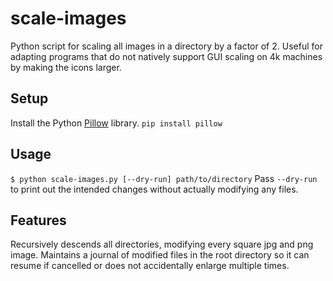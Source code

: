 # scale-images
Python script for scaling all images in a directory by a factor of 2.  Useful for adapting programs
that do not natively support GUI scaling on 4k machines by making the icons larger.

## Setup
Install the Python [Pillow](http://pillow.readthedocs.org/en/3.0.x/) library.
`pip install pillow`

## Usage
`$ python scale-images.py [--dry-run] path/to/directory`
Pass `--dry-run` to print out the intended changes without actually modifying any files.

## Features
Recursively descends all directories, modifying every square jpg and png image.  Maintains a
journal of modified files in the root directory so it can resume if cancelled or does not
accidentally enlarge multiple times.
